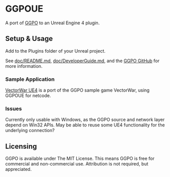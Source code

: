 # GGPOUE

A port of [GGPO](http://ggpo.net) to an Unreal Engine 4 plugin.

## Setup & Usage

Add to the Plugins folder of your Unreal project.

See [doc/README.md](doc/README.md), [doc/DeveloperGuide.md](doc/DeveloperGuide.md), and the [GGPO GitHub](https://github.com/pond3r/ggpo) for more information.

### Sample Application

[VectorWar UE4](https://github.com/BwdYeti/VectorWarUE4) is a port of the GGPO sample game VectorWar, using GGPOUE for netcode.

### Issues

Currently only usable with Windows, as the GGPO source and network layer depend on Win32 APIs. May be able to reuse some UE4 functionality for the underlying connection?

## Licensing

GGPO is available under The MIT License. This means GGPO is free for commercial and non-commercial use. Attribution is not required, but appreciated. 
